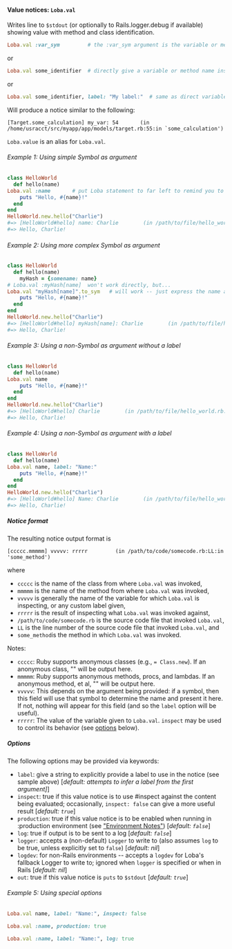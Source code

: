 #### Value notices:  `Loba.val`

Writes line to `$stdout` (or optionally to Rails.logger.debug if available) showing value with method and class identification.

```ruby
Loba.val :var_sym         # the :var_sym argument is the variable or method name given as a symbol (see below)
```

or

```ruby
Loba.val some_identifier  # directly give a variable or method name instead of a symbol (see below)
```

or

```ruby
Loba.val some_identifier, label: "My label:"  # same as direct variable, but allows a custom label
```

Will produce a notice similar to the following:

```text
[Target.some_calculation] my_var: 54       (in /home/usracct/src/myapp/app/models/target.rb:55:in `some_calculation')
```

`Loba.value` is an alias for `Loba.val`.

###### Example 1: Using simple Symbol as argument

```ruby
class HelloWorld
  def hello(name)
Loba.val :name       # put Loba statement to far left to remind you to remove when done
    puts "Hello, #{name}!"
  end
end
HelloWorld.new.hello("Charlie")
#=> [HelloWorld#hello] name: Charlie        (in /path/to/file/hello_world.rb:3:in `hello')
#=> Hello, Charlie!
```

###### Example 2: Using more complex Symbol as argument

```ruby
class HelloWorld
  def hello(name)
    myHash = {somename: name}
# Loba.val :myHash[name]  won't work directly, but...
Loba.val "myHash[name]".to_sym   # will work -- just express the name as a String and cast to a Symbol
    puts "Hello, #{name}!"
  end
end
HelloWorld.new.hello("Charlie")
#=> [HelloWorld#hello] myHash[name]: Charlie        (in /path/to/file/hello_world.rb:5:in `hello')
#=> Hello, Charlie!
```

###### Example 3: Using a non-Symbol as argument without a label

```ruby
class HelloWorld
  def hello(name)
Loba.val name
    puts "Hello, #{name}!"
  end
end
HelloWorld.new.hello("Charlie")
#=> [HelloWorld#hello] Charlie        (in /path/to/file/hello_world.rb:3:in `hello')
#=> Hello, Charlie!
```

###### Example 4: Using a non-Symbol as argument with a label

```ruby
class HelloWorld
  def hello(name)
Loba.val name, label: "Name:"
    puts "Hello, #{name}!"
  end
end
HelloWorld.new.hello("Charlie")
#=> [HelloWorld#hello] Name: Charlie        (in /path/to/file/hello_world.rb:3:in `hello')
#=> Hello, Charlie!
```

##### Notice format

The resulting notice output format is

```text
[ccccc.mmmmm] vvvvv: rrrrr         (in /path/to/code/somecode.rb:LL:in 'some_method')
```

where

* `ccccc` is the name of the class from where `Loba.val` was invoked,
* `mmmmm` is the name of the method from where `Loba.val` was invoked,
* `vvvvv` is generally the name of the variable for which `Loba.val` is inspecting, or any custom label given,
* `rrrrr` is the result of inspecting what `Loba.val` was invoked against,
* `/path/to/code/somecode.rb` is the source code file that invoked `Loba.val`,
* `LL` is the line number of the source code file that invoked `Loba.val`, and
* `some_method`is the method in which `Loba.val` was invoked.

Notes:

* `ccccc`:  Ruby supports anonymous classes (e.g., `= Class.new`).  If an anonymous class, "<anonymous class>" will be output here.
* `mmmmm`:  Ruby supports anonymous methods, procs, and lambdas.  If an anonymous method, et al, "<anonymous method>" will be output here.
* `vvvvv`:  This depends on the argument being provided:  if a symbol, then this field will use that symbol to determine the name and present it here.  If not, nothing will appear for this field (and so the `label` option will be useful).
* `rrrrr`:  The value of the variable given to `Loba.val`. `inspect` may be used to control its behavior (see [options](#options) below).

##### Options

The following options may be provided via keywords:

* `label`: give a string to explicitly provide a label to use in the notice (see sample above) \[_default: attempts to infer a label from the first argument]_\]
* `inspect`: true if this value notice is to use #inspect against the content being evaluated; occasionally, `inspect: false` can give a more useful result \[_default: `true`_\]
* `production`: true if this value notice is to be enabled when running in :production environment (see ["Environment Notes"](README.md#environment-notes)) \[_default: `false`_\]
* `log`: true if output is to be sent to a log [_default: `false`_\]
* `logger`: accepts a (non-default) `Logger` to write to (also assumes `log` to be true, unless explicitly set to `false`) \[_default: nil_\]
* `logdev`: for non-Rails environments -- accepts a `logdev` for Loba's fallback Logger to write to; ignored when `logger` is specified or when in Rails [_default: nil_\]
* `out`: true if this value notice is `puts` to `$stdout` [_default: `true`_\]

###### Example 5: Using special options

```ruby
Loba.val name, label: "Name:", inspect: false
```

```ruby
Loba.val :name, production: true
```

```ruby
Loba.val :name, label: "Name:", log: true
```
